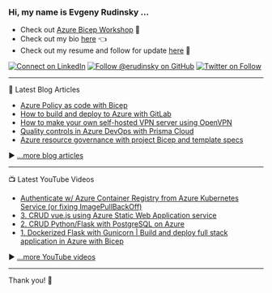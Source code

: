 ### Hi, my name is Evgeny Rudinsky ...  

* Check out [Azure Bicep Workshop](https://github.com/erudinsky/Azure-Bicep-Workshop) 💪
* Check out my bio [here](https://erudinsky.com/about/) 👈
* Check out my resume and follow for update [here](https://www.linkedin.com/in/evgenyrudinsky/) 🤘

[![Connect on LinkedIn](https://img.shields.io/badge/--linkedin?label=LinkedIn&logo=LinkedIn&style=social)](https://www.linkedin.com/in/evgenyrudinsky)
[![Follow @erudinsky on GitHub](https://img.shields.io/github/followers/erudinsky?label=follow%20erudinsky&style=social)](https://github.com/erudinsky)
[![Twitter on Follow](https://img.shields.io/twitter/follow/evgenyrudinsky?style=social)](https://twitter.com/evgenyrudinsky)

---

📘 Latest Blog Articles

<!-- BLOG-POST-LIST:START -->
- [Azure Policy as code with Bicep](https://erudinsky.com/2022/09/20/azure-policy-as-code-with-bicep/)
- [How to build and deploy to Azure with GitLab](https://erudinsky.com/2022/09/08/how-to-build-and-deploy-to-azure-with-gitlab/)
- [How to make your own self-hosted VPN server using OpenVPN](https://erudinsky.com/2022/03/11/how-to-make-your-own-self-hosted-vpn-server-using-openvpn/)
- [Quality controls in Azure DevOps with Prisma Cloud](https://erudinsky.com/2022/01/21/quality-controls-in-azure-devops-with-prisma-cloud/)
- [Azure resource governance with project Bicep and template specs](https://erudinsky.com/2022/01/14/azure-resource-governance-with-project-bicep-and-template-specs/)
<!-- BLOG-POST-LIST:END -->

▶ [...more blog articles](https://erudinsky.com)

---

📺 Latest YouTube Videos

<!-- YOUTUBE-VIDEOS-LIST:START -->
- [Authenticate w/ Azure Container Registry from Azure Kubernetes Service &lpar;or fixing ImagePullBackOff&rpar;](https://www.youtube.com/watch?v=XXi9wwi0tQE)
- [3. CRUD vue.js using Azure Static Web Application service](https://www.youtube.com/watch?v=q-6nQ1dh_7c)
- [2. CRUD Python/Flask with PostgreSQL on Azure](https://www.youtube.com/watch?v=DjsLn-S43sA)
- [1. Dockerized Flask with Gunicorn | Build and deploy full stack application in Azure with Bicep](https://www.youtube.com/watch?v=nrXEnrV-ZSM)
<!-- YOUTUBE-VIDEOS-LIST:END -->


▶ [...more YouTube videos](https://www.youtube.com/channel/UCy-6VQP7u-94NIXI_-2Tnxg?sub_confirmation=1)

---

Thank you! 👋 
